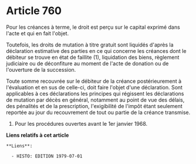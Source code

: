 # Article 760

Pour les créances à terme, le droit est perçu sur le capital exprimé dans l'acte et qui en fait l'objet.

Toutefois, les droits de mutation à titre gratuit sont liquidés d'après la déclaration estimative des parties en ce qui
concerne les créances dont le débiteur se trouve en état de faillite (1), liquidation des biens, règlement judiciaire ou de
déconfiture au moment de l'acte de donation ou de l'ouverture de la succession.

Toute somme recouvrée sur le débiteur de la créance postérieurement à l'évaluation et en sus de celle-ci, doit faire l'objet
d'une déclaration. Sont applicables à ces déclarations les principes qui régissent les déclarations de mutation par décès en
général, notamment au point de vue des délais, des pénalités et de la prescription, l'exigibilité de l'impôt étant seulement
reportée au jour du recouvrement de tout ou partie de la créance transmise.

1)  Pour les procédures ouvertes avant le 1er janvier 1968.

**Liens relatifs à cet article**

	**Liens**:

	  - HISTO: EDITION 1979-07-01
